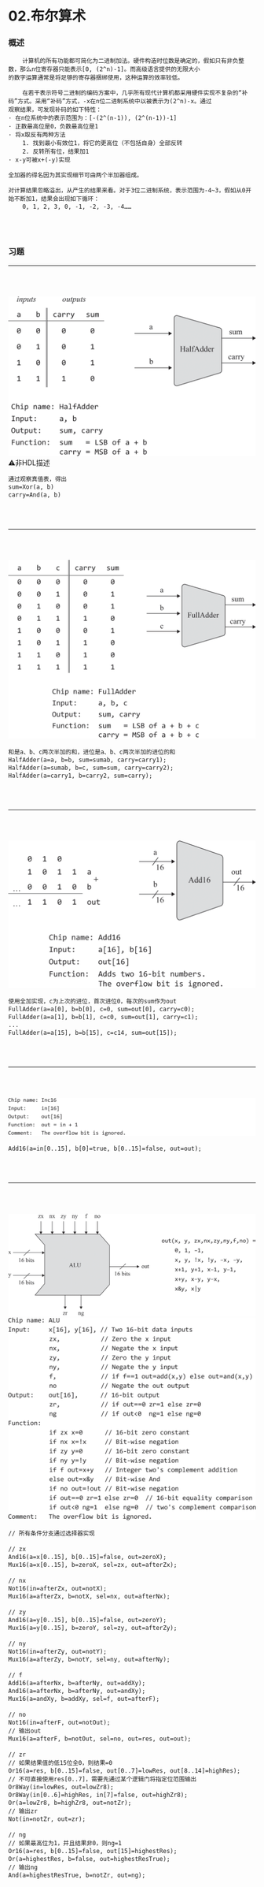 # 02.布尔算术

### 概述
```text
    计算机的所有功能都可简化为二进制加法。硬件构造时位数是确定的，假如只有非负整数，那么n位寄存器只能表示[0, (2^n)-1]。而高级语言提供的无限大小
的数字运算通常是将足够的寄存器捆绑使用，这种运算的效率较低。
```
```text
    在若干表示符号二进制的编码方案中，几乎所有现代计算机都采用硬件实现不复杂的“补码”方式。采用“补码”方式，-x在n位二进制系统中以被表示为(2^n)-x。通过
观察结果，可发现补码的如下特性：
· 在n位系统中的表示范围为：[-(2^(n-1)), (2^(n-1))-1]
· 正数最高位是0，负数最高位是1
· 将x取反有两种方法
    1. 找到最小有效位1，将它的更高位（不包括自身）全部反转
    2. 反转所有位，结果加1
· x-y可被x+(-y)实现
```
```text
全加器的得名因为其实现细节可由两个半加器组成。
```
```text
对计算结果忽略溢出，从产生的结果来看。对于3位二进制系统，表示范围为-4~3，假如从0开始不断加1，结果会出现如下循环：
    0, 1, 2, 3, 0, -1, -2, -3, -4……
```

<br>
<br>

### 习题

<hr>
<br>
<br>

![HalfAdder](img/E30E03F3-BEAB-4CB5-91D5-A91A4BBAFC25.png)
⚠️非HDL描述
```text
通过观察真值表，得出
sum=Xor(a, b)
carry=And(a, b)
```

<br>
<br>
<hr>
<br>
<br>

![FullAdder](img/E2FB58C7-3945-4480-9A37-AACDB1D8623D.png)
```text
和是a、b、c两次半加的和，进位是a、b、c两次半加的进位的和
HalfAdder(a=a, b=b, sum=sumab, carry=carry1);
HalfAdder(a=sumab, b=c, sum=sum, carry=carry2);
HalfAdder(a=carry1, b=carry2, sum=carry);
```

<br>
<br>
<hr>
<br>
<br>

![Add16](img/90BC73A3-1AF4-413C-A66D-0B47CB6913B0.png)
```text
使用全加实现，c为上次的进位，首次进位0，每次的sum作为out
FullAdder(a=a[0], b=b[0], c=0, sum=out[0], carry=c0);
FullAdder(a=a[1], b=b[1], c=c0, sum=out[1], carry=c1);
...
FullAdder(a=a[15], b=b[15], c=c14, sum=out[15]);
```

<br>
<br>
<hr>
<br>
<br>

![Inc16](img/6DD8E235-F2C2-4ECB-9D55-5313D153BA55.png)
```text
Add16(a=in[0..15], b[0]=true, b[0..15]=false, out=out);
```

<br>
<br>
<hr>
<br>
<br>

![ALU](img/C1D16189-1FBA-4361-8BA2-3603E971B31F.png)
![ALU](img/18148012-D1DA-4757-A677-C2B1C1D45C03.png)
```text
// 所有条件分支通过选择器实现

// zx
And16(a=x[0..15], b[0..15]=false, out=zeroX);
Mux16(a=x[0..15], b=zeroX, sel=zx, out=afterZx);

// nx
Not16(in=afterZx, out=notX);
Mux16(a=afterZx, b=notX, sel=nx, out=afterNx);

// zy
And16(a=y[0..15], b[0..15]=false, out=zeroY);
Mux16(a=y[0..15], b=zeroY, sel=zy, out=afterZy);

// ny
Not16(in=afterZy, out=notY);
Mux16(a=afterZy, b=notY, sel=ny, out=afterNy);

// f
Add16(a=afterNx, b=afterNy, out=addXy);
And16(a=afterNx, b=afterNy, out=andXy);
Mux16(a=andXy, b=addXy, sel=f, out=afterF);

// no
Not16(in=afterF, out=notOut);
// 输出out
Mux16(a=afterF, b=notOut, sel=no, out=res, out=out);

// zr
// 如果结果值的低15位全0，则结果=0
Or16(a=res, b[0..15]=false, out[0..7]=lowRes, out[8..14]=highRes);
// 不可直接使用res[0..7]，需要先通过某个逻辑门将指定位范围输出
Or8Way(in=lowRes, out=lowZr8);
Or8Way(in[0..6]=highRes, in[7]=false, out=highZr8);
Or(a=lowZr8, b=highZr8, out=notZr);
// 输出zr
Not(in=notZr, out=zr);

// ng
// 如果最高位为1，并且结果非0，则ng=1
Or16(a=res, b[0..15]=false, out[15]=highestRes);
Or(a=highestRes, b=false, out=highestResTrue);
// 输出ng
And(a=highestResTrue, b=notZr, out=ng);
```